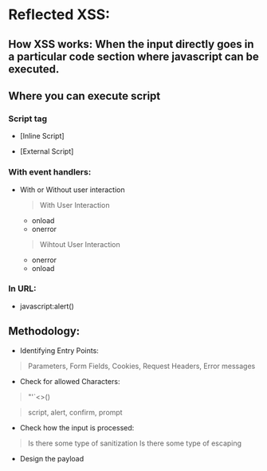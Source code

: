 
# Reflected XSS:

  

## How XSS works: When the input directly goes in a particular code section where javascript can be executed.

  

## Where you can execute script

### Script tag

* [Inline Script] <script>alert()</script>

* [External Script] <script src=https://myserver.com/jsthegreat.js></script>

### With event handlers:

* With or Without user interaction
  
   > With User Interaction
   * onload
   * onerror

   > Wihtout User Interaction
   * onerror 
   * onload
 
### In URL:

* javascript:alert()  

## Methodology:

* Identifying Entry Points:

> Parameters, Form Fields, Cookies, Request Headers, Error messages

* Check for allowed Characters:

> "'`<>()

> script, alert, confirm, prompt

* Check how the input is processed:

> Is there some type of sanitization
> Is there some type of escaping

* Design the payload
  

